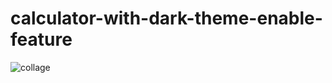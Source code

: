 # calculator-with-dark-theme-enable-feature
![collage](https://github.com/Aryam2121/calculator-with-dark-theme-enable-feature/assets/144788392/64489d71-6396-4a03-8546-f7f8b880806f)
